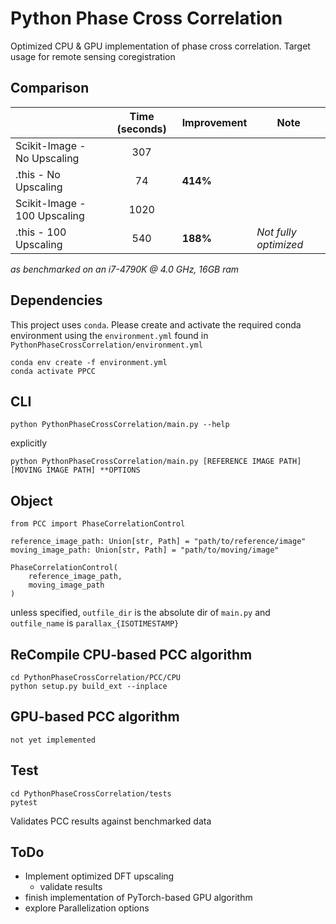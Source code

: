 # Python Phase Cross Correlation

Optimized CPU & GPU implementation of phase cross correlation. Target usage for remote sensing coregistration

## Comparison

|                              | Time (seconds) | Improvement | Note                  |
|------------------------------|:--------------:|-------------|-----------------------|
| Scikit-Image - No Upscaling  |       307        |             |                       |
| .this - No Upscaling         |       74       |     **414%**    |                       |
| Scikit-Image - 100 Upscaling |      1020      |             |                       |
|     .this - 100 Upscaling    |       540      |     **188%**    | *Not fully optimized* |

*as benchmarked on an i7-4790K @ 4.0 GHz, 16GB ram*

## Dependencies

This project uses `conda`. Please create and activate the required conda environment using the `environment.yml` found in `PythonPhaseCrossCorrelation/environment.yml`

    conda env create -f environment.yml
    conda activate PPCC

## CLI

    python PythonPhaseCrossCorrelation/main.py --help

 explicitly

    python PythonPhaseCrossCorrelation/main.py [REFERENCE IMAGE PATH] [MOVING IMAGE PATH] **OPTIONS

## Object

    from PCC import PhaseCorrelationControl
    
    reference_image_path: Union[str, Path] = "path/to/reference/image"
    moving_image_path: Union[str, Path] = "path/to/moving/image"
    
    PhaseCorrelationControl(
        reference_image_path,
        moving_image_path
    )

unless specified, `outfile_dir` is the absolute dir of `main.py` and `outfile_name` is `parallax_{ISOTIMESTAMP}`

## ReCompile CPU-based PCC algorithm

    cd PythonPhaseCrossCorrelation/PCC/CPU
    python setup.py build_ext --inplace

## GPU-based PCC algorithm

    not yet implemented

## Test

    cd PythonPhaseCrossCorrelation/tests
    pytest

Validates PCC results against benchmarked data

## ToDo

- Implement optimized DFT upscaling
  - validate results
- finish implementation of PyTorch-based GPU algorithm
- explore Parallelization options
